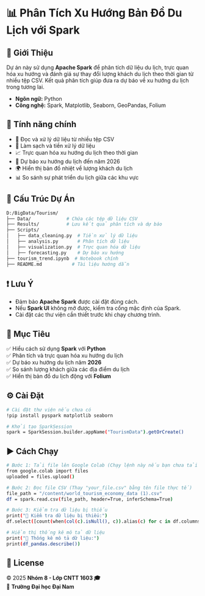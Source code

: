 # 📊 Phân Tích Xu Hướng Bản Đồ Du Lịch với Spark  

## 📌 Giới Thiệu  
Dự án này sử dụng **Apache Spark** để phân tích dữ liệu du lịch, trực quan hóa xu hướng và đánh giá sự thay đổi lượng khách du lịch theo thời gian từ nhiều tệp CSV. Kết quả phân tích giúp đưa ra dự báo về xu hướng du lịch trong tương lai.  

- **Ngôn ngữ:** Python  
- **Công nghệ:** Spark, Matplotlib, Seaborn, GeoPandas, Folium  

## 🚀 Tính năng chính  
- 📂 Đọc và xử lý dữ liệu từ nhiều tệp CSV  
- 🧹 Làm sạch và tiền xử lý dữ liệu  
- 📈 Trực quan hóa xu hướng du lịch theo thời gian  
- 🔮 Dự báo xu hướng du lịch đến năm 2026  
- 🌍 Hiển thị bản đồ nhiệt về lượng khách du lịch  
- 📊 So sánh sự phát triển du lịch giữa các khu vực  

## 📂 Cấu Trúc Dự Án  
```bash
D:/BigData/Tourism/
├── Data/             # Chứa các tệp dữ liệu CSV
├── Results/          # Lưu kết quả phân tích và dự báo
├── Scripts/
│   ├── data_cleaning.py  # Tiền xử lý dữ liệu
│   ├── analysis.py       # Phân tích dữ liệu
│   ├── visualization.py  # Trực quan hóa dữ liệu
│   ├── forecasting.py    # Dự báo xu hướng
├── tourism_trend.ipynb  # Notebook chính
├── README.md           # Tài liệu hướng dẫn
```

## ❗ Lưu Ý  
- Đảm bảo **Apache Spark** được cài đặt đúng cách.  
- Nếu **Spark UI** không mở được, kiểm tra cổng mặc định của Spark.  
- Cài đặt các thư viện cần thiết trước khi chạy chương trình.  

## 🎯 Mục Tiêu  
✅ Hiểu cách sử dụng **Spark** với **Python**  
✅ Phân tích và trực quan hóa xu hướng du lịch  
✅ Dự báo xu hướng du lịch năm **2026**  
✅ So sánh lượng khách giữa các địa điểm du lịch  
✅ Hiển thị bản đồ du lịch động với **Folium**  

## ⚙️ Cài Đặt  
```sh
# Cài đặt thư viện nếu chưa có
!pip install pyspark matplotlib seaborn

# Khởi tạo SparkSession
spark = SparkSession.builder.appName("TourismData").getOrCreate()
```

## ▶️ Cách Chạy  
```sh
# Bước 1: Tải file lên Google Colab (Chạy lệnh này nếu bạn chưa tải file)
from google.colab import files
uploaded = files.upload()

# Bước 2: Đọc file CSV (Thay "your_file.csv" bằng tên file thực tế)
file_path = "/content/world_tourism_economy_data (1).csv"
df = spark.read.csv(file_path, header=True, inferSchema=True)

# Bước 3: Kiểm tra dữ liệu bị thiếu
print("📌 Kiểm tra dữ liệu bị thiếu:")
df.select([count(when(col(c).isNull(), c)).alias(c) for c in df.columns]).show()

# Hiển thị thống kê mô tả dữ liệu
print("📌 Thống kê mô tả dữ liệu:")
print(df_pandas.describe())
```
## 📝 License  
© 2025 **Nhóm 8 - Lớp CNTT 1603 🎓**  
🏢 **Trường Đại học Đại Nam**
